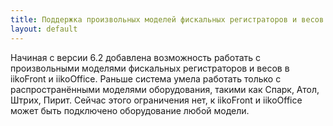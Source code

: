```yaml
---
title: Поддержка произвольных моделей фискальных регистраторов и весов
layout: default
---
```

Начиная с версии 6.2 добавлена возможность работать с произвольными моделями фискальных регистраторов и весов в iikoFront и iikoOffice. Раньше система умела работать только с распространёнными моделями оборудования, такими как Спарк, Атол, Штрих, Пирит. Сейчас этого ограничения нет, к iikoFront и iikoOffice может быть подключено оборудование любой модели.
